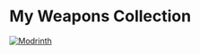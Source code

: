 # My Weapons Collection

[![Modrinth](https://img.shields.io/badge/Modrinth-%2300AF5C?style=for-the-badge&logo=modrinth&logoColor=white)](https://modrinth.com/mod/phanisments-weapons-collection)